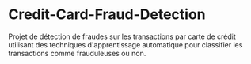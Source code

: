 # Credit-Card-Fraud-Detection
Projet de détection de fraudes sur les transactions par carte de crédit utilisant des techniques d'apprentissage automatique pour classifier les transactions comme frauduleuses ou non.
